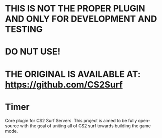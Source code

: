 # THIS IS NOT THE PROPER PLUGIN AND ONLY FOR DEVELOPMENT AND TESTING
# DO NUT USE!

# THE ORIGINAL IS AVAILABLE AT: https://github.com/CS2Surf


# Timer
Core plugin for CS2 Surf Servers. This project is aimed to be fully open-source with the goal of uniting all of CS2 surf towards building the game mode.
